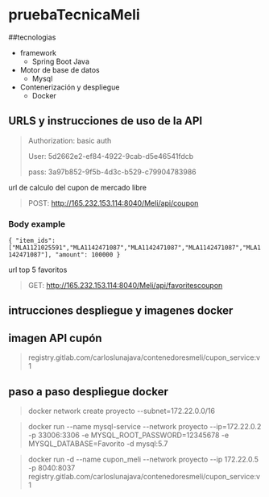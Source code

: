 # pruebaTecnicaMeli
##tecnologias

* framework
  * Spring Boot Java
* Motor de base de datos
  * Mysql
* Contenerización y despliegue
  * Docker

## URLS y instrucciones de uso de la API

> Authorization: basic auth
> 
> User: 5d2662e2-ef84-4922-9cab-d5e46541fdcb
> 
> pass: 3a97b852-9f5b-4d3c-b529-c79904783986

url de calculo del cupon de mercado libre 
> POST: http://165.232.153.114:8040/Meli/api/coupon
### Body example
`{
"item_ids": ["MLA1121025591","MLA1142471087","MLA1142471087","MLA1142471087","MLA1142471087"],
"amount": 100000
}`

url top 5 favoritos
> GET: http://165.232.153.114:8040/Meli/api/favoritescoupon

## intrucciones despliegue y imagenes docker

## imagen API cupón

> registry.gitlab.com/carloslunajava/contenedoresmeli/cupon_service:v1

## paso a paso despliegue docker

>docker network create proyecto --subnet=172.22.0.0/16

>docker run --name mysql-service --network proyecto --ip=172.22.0.2 -p 33006:3306 -e MYSQL_ROOT_PASSWORD=12345678 -e MYSQL_DATABASE=Favorito -d mysql:5.7

>docker run -d --name cupon_meli --network proyecto --ip 172.22.0.5 -p 8040:8037 registry.gitlab.com/carloslunajava/contenedoresmeli/cupon_service:v1